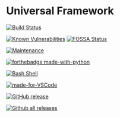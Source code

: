 # Universal Framework

[![Build Status](https://travis-ci.org/dimaslanjaka/universal-framework.png?branch=master)](https://travis-ci.org/dimaslanjaka/universal-framework)

[![Known Vulnerabilities](https://snyk.io/test/github/serkanyersen/sync/badge.svg)](https://snyk.io/test/github/serkanyersen/sync)
[![FOSSA Status](https://app.fossa.io/api/projects/git%2Bgithub.com%2Fserkanyersen%2Fsync.svg?type=shield)](https://app.fossa.io/projects/git%2Bgithub.com%2Fserkanyersen%2Fsync?ref=badge_shield)

[![Maintenance](https://img.shields.io/badge/Maintained%3F-yes-green.svg)](https://GitHub.com/Naereen/StrapDown.js/graphs/commit-activity)

[![forthebadge made-with-python](http://ForTheBadge.com/images/badges/made-with-python.svg)](https://www.python.org/)

[![Bash Shell](https://badges.frapsoft.com/bash/v1/bash.png?v=103)](https://github.com/ellerbrock/open-source-badges/)

[![made-for-VSCode](https://img.shields.io/badge/Made%20for-VSCode-1f425f.svg)](https://code.visualstudio.com/)

[![GitHub release](https://img.shields.io/github/release/Naereen/StrapDown.js.svg)](https://GitHub.com/Naereen/StrapDown.js/releases/)

[![Github all releases](https://img.shields.io/github/downloads/Naereen/StrapDown.js/total.svg)](https://GitHub.com/Naereen/StrapDown.js/releases/)
